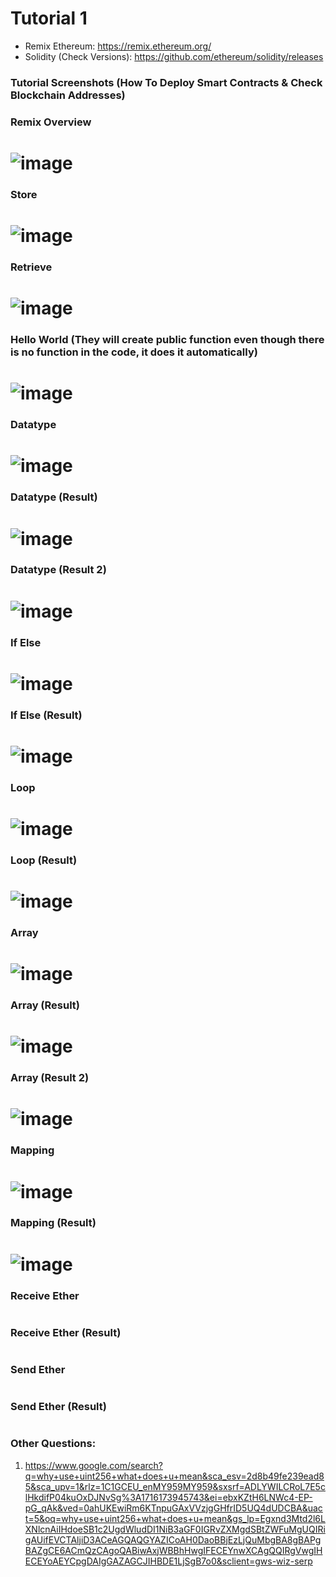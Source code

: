 # Tutorial 1

- Remix Ethereum: https://remix.ethereum.org/
- Solidity (Check Versions): https://github.com/ethereum/solidity/releases

### Tutorial Screenshots (How To Deploy Smart Contracts & Check Blockchain Addresses)
### Remix Overview 
# ![image](https://github.com/TheDaniel3131/blockchain-development-tutorial-materials-and-exercises/assets/71692327/9cf571a3-2a11-49f3-a45b-ed94fc43200d)

### Store
# ![image](https://github.com/TheDaniel3131/blockchain-development-tutorial-materials-and-exercises/assets/71692327/8e852eb5-d86c-4aec-846b-c25cd91a3368)

### Retrieve
# ![image](https://github.com/TheDaniel3131/blockchain-development-tutorial-materials-and-exercises/assets/71692327/111556d2-4c00-4c62-b914-98b6027ca49c)

### Hello World (They will create public function even though there is no function in the code, it does it automatically)
# ![image](https://github.com/TheDaniel3131/blockchain-development-tutorial-materials-and-exercises/assets/71692327/1cbea674-6278-40bf-933c-a5892e952d28)

### Datatype
# ![image](https://github.com/TheDaniel3131/blockchain-development-tutorial-materials-and-exercises/assets/71692327/7c7ec72c-532a-4830-87e5-583724488f4e)

### Datatype (Result)
# ![image](https://github.com/TheDaniel3131/blockchain-development-tutorial-materials-and-exercises/assets/71692327/f6bf4b19-2663-4e79-bc2e-d55850177cad)

### Datatype (Result 2)
# ![image](https://github.com/TheDaniel3131/blockchain-development-tutorial-materials-and-exercises/assets/71692327/c1982036-acb0-4dad-98c7-1aceed4114c2)

### If Else
# ![image](https://github.com/TheDaniel3131/blockchain-development-tutorial-materials-and-exercises/assets/71692327/e40a606c-f1af-45c1-9513-a3ae03df8bf2)

### If Else (Result)
# ![image](https://github.com/TheDaniel3131/blockchain-development-tutorial-materials-and-exercises/assets/71692327/a7cf12b8-0c5a-4a8c-b3ef-0721b4f917db)

### Loop
# ![image](https://github.com/TheDaniel3131/blockchain-development-tutorial-materials-and-exercises/assets/71692327/007498b6-0301-47f0-ac8a-9363066e0a99)

### Loop (Result)
# ![image](https://github.com/TheDaniel3131/blockchain-development-tutorial-materials-and-exercises/assets/71692327/2beccf1c-e740-4229-8ce2-5a6c5c258e83)

### Array
# ![image](https://github.com/TheDaniel3131/blockchain-development-tutorial-materials-and-exercises/assets/71692327/f1ffc35a-92aa-4b0d-9efa-70f84d927baa)


### Array (Result)
# ![image](https://github.com/TheDaniel3131/blockchain-development-tutorial-materials-and-exercises/assets/71692327/0190c64e-21d0-4bc8-aa37-b0cc35a09d27)

### Array (Result 2)
# ![image](https://github.com/TheDaniel3131/blockchain-development-tutorial-materials-and-exercises/assets/71692327/d409b7ee-8a54-4367-8f04-8d0fb3bfee10)

### Mapping
# ![image](https://github.com/TheDaniel3131/blockchain-development-tutorial-materials-and-exercises/assets/71692327/fa952a56-a4a0-4b78-b515-ec981af14d06)

### Mapping (Result)
#  ![image](https://github.com/TheDaniel3131/blockchain-development-tutorial-materials-and-exercises/assets/71692327/aad0850a-66f0-4a50-a494-82820278eeea)

### Receive Ether
# 

### Receive Ether (Result)
#

### Send Ether
#

### Send Ether (Result)
#


### Other Questions:
1. https://www.google.com/search?q=why+use+uint256+what+does+u+mean&sca_esv=2d8b49fe239ead85&sca_upv=1&rlz=1C1GCEU_enMY959MY959&sxsrf=ADLYWILCRoL7E5clHkdifP04kuOxDJNvSg%3A1716173945743&ei=ebxKZtH6LNWc4-EP-pG_qAk&ved=0ahUKEwiRm6KTnpuGAxVVzjgGHfrID5UQ4dUDCBA&uact=5&oq=why+use+uint256+what+does+u+mean&gs_lp=Egxnd3Mtd2l6LXNlcnAiIHdoeSB1c2UgdWludDI1NiB3aGF0IGRvZXMgdSBtZWFuMgUQIRigAUifEVCTAljiD3ACeAGQAQGYAZICoAH0DaoBBjEzLjQuMbgBA8gBAPgBAZgCE6ACmQzCAgoQABiwAxjWBBhHwgIFECEYnwXCAgQQIRgVwgIHECEYoAEYCpgDAIgGAZAGCJIHBDE1LjSgB7o0&sclient=gws-wiz-serp
